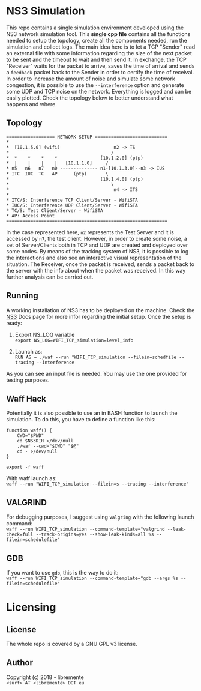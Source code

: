 # NS3 Simulation 

This repo contains a single simulation environment developed using the NS3
network simulation tool.  This **single cpp file** contains all the functions
needed to setup the topology, create all the components needed, run the
simulation and collect logs.  The main idea here is to let a TCP "Sender" read
an external file with some information regarding the size of the next packet to
be sent and the timeout to wait and then send it. In exchange, the TCP
"Receiver" waits for the packet to arrive, saves the time of arrival and sends
a `feedback` packet back to the Sender in order to certify the time of
receival. In order to increase the amount of noise and simulate some network
congestion, it is possible to use the `--interference` option and generate some
UDP and TCP noise on the network. Everything is logged and can be easily
plotted. Check the topology below to better understand 
what happens and where.

## Topology
```
================== NETWORK SETUP ===========================
*
*  [10.1.5.0] (wifi)                    n2 -> TS
*                                      /
*  *    *    *    *                [10.1.2.0] (ptp)
*  |    |    |    |   [10.1.1.0]     /
* n5   n6   n7   n0 -------------- n1-[10.1.3.0]--n3 -> IUS
* ITC  IUC  TC   AP      (ptp)       \
*                                  [10.1.4.0] (ptp)
*                                      \
*                                       n4 -> ITS
*
* ITC/S: Interference TCP Client/Server - WifiSTA
* IUC/S: Interference UDP Client/Server - WifiSTA
* TC/S: Test Client/Server - WifiSTA
* AP: Access Point
============================================================
```
In the case represented here, `n2` represents the Test Server and it is
accessed by `n7`, the test client.
However, in order to create some noise, a set of Server/Clients both in TCP and
UDP are created and deployed over some nodes. By means of the tracking system
of NS3, it is possible to log the interactions and also see an interactive
visual representation of the situation. 
The Receiver, once the packet is received, sends a packet back to the
server with the info about when the packet was received. In
this way further analysis can be carried out.

## Running
A working installation of NS3 has to be deployed on the machine. 
Check the [NS3](https://www.nsnam.org/ns-3-28/documentation/) Docs page for
more infor regarding the initial setup. 
Once the setup is ready:

1. Export NS_LOG variable  
`export NS_LOG=WIFI_TCP_simulation=level_info`

2. Launch as:  
`RUN AS = ./waf --run "WIFI_TCP_simulation --filein=schedfile --tracing --interference`

As you can see an input file is needed. You may use the one provided for
testing purposes. 

## Waff Hack 
Potentially it is also possible to use an in BASH function to launch the
simulation. To do this, you have to define a function like this:

```
function waff() {
    CWD="$PWD"
    cd $NS3DIR >/dev/null
    ./waf --cwd="$CWD" "$@"
    cd - >/dev/null
}

export -f waff
```

With waff launch as:  
`waff --run "WIFI_TCP_simulation --filein=s --tracing --interference"`

## VALGRIND
For debugging purposes, I suggest using `valgring` with the following launch
command:  
`waff --run WIFI_TCP_simulation --command-template="valgrind --leak-check=full --track-origins=yes --show-leak-kinds=all %s --filein=schedulefile"`

## GDB
If you want to use `gdb`, this is the way to do it:  
`waff --run WIFI_TCP_simulation --command-template="gdb --args %s --filein=schedulefile"`

# Licensing
## License
The whole repo is covered by a GNU GPL v3 license.

## Author
Copyright (c) 2018 - libremente  
`<surf> AT <libremente> DOT eu`


